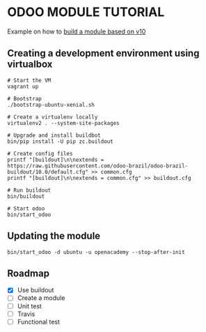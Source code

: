 # ODOO MODULE TUTORIAL

Example on how to [build a module based on v10]

[build a module based on v10]: https://www.odoo.com/documentation/10.0/howtos/backend.html

## Creating a development environment using virtualbox

```
# Start the VM
vagrant up

# Bootstrap
./bootstrap-ubuntu-xenial.sh

# Create a virtualenv locally
virtualenv2 . --system-site-packages

# Upgrade and install buildbot
bin/pip install -U pip zc.buildout

# Create config files
printf "[buildout]\n\nextends = https://raw.githubusercontent.com/odoo-brazil/odoo-brazil-buildout/10.0/default.cfg" >> common.cfg
printf "[buildout]\n\nextends = common.cfg" >> buildout.cfg

# Run buildout
bin/buildout

# Start odoo
bin/start_odoo
```

## Updating the module

```
bin/start_odoo -d ubuntu -u openacademy --stop-after-init
```


## Roadmap

- [X] Use buildout
- [ ] Create a module
- [ ] Unit test
- [ ] Travis
- [ ] Functional test
